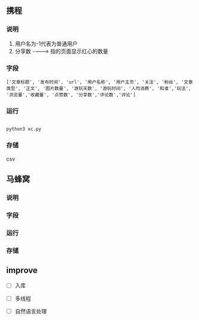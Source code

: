 ## 携程
### 说明
1. 用户名为-1代表为普通用户
2. 分享数 ----> 指的页面显示红心的数量


### 字段

```
['文章标题', '发布时间', 'url', '用户名称', '用户主页', '关注', '粉丝', '文章类型', '正文', '图片数量', '游玩天数', '游玩时间', '人均消费', '和谁','玩法', '浏览量','收藏量', '点赞数', '分享数','评论数','评论']
```
### 运行

```shell script

python3 xc.py 

```
### 存储
csv

## 马蜂窝
### 说明

### 字段

### 运行

### 存储

## improve
-[ ] 入库  
-[ ] 多线程  
-[ ] 自然语言处理


